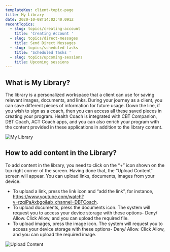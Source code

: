 ```yaml
---
templateKey: client-topic-page
title: My Library
date: 2020-10-08T14:02:40.091Z
recentTopics:
  - slug: topics/creating-account
    title: 'Creating Account '
  - slug: topics/direct-messages
    title: Send Direct Messages
  - slug: topics/scheduled-tasks
    title: 'Scheduled Tasks '
  - slug: topics/upcoming-sessions
    title: Upcoming sessions
---
```

## What is My Library?

The library is a personalized workspace that a client can use for saving relevant images, documents, and links. During your journey as a client, you can save different pieces of information for future usage. Down the line, if you wish to sign as a coach, then you can access all these saved pieces in creating your program. Health Coach is integrated with CBT Companion, DBT Coach, ACT Coach apps, and you can also enrich your program with the content provided in these applications in addition to the library content.

![My Library](/img/my-library-i.png "My Library")

## How to add content in the Library?

To add content in the library, you need to click on the “+” icon shown on the top right corner of the screen. Having done that, the “Upload Content” screen will appear. You can upload links, documents, images from your device. 

* To upload a link, press the link icon and “add the link”, for instance, https://www.youtube.com/watch?v=rzqiPaAxbgo&ab_channel=DBTCoach.
* To upload documents, press the documents icon. The system will request you to access your device storage with these options- Deny/ Allow. Click Allow, and you can upload the required file. 
* To upload images, press the image icon. The system will request you to access your device storage with these options- Deny/ Allow. Click Allow, and you can upload the required image.

![Upload Content](/img/upload-content-i.png "Upload Content")
